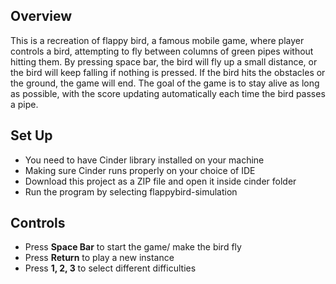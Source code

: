 ## Overview

This is a recreation of flappy bird, a famous mobile game, where player controls a bird, attempting to fly between 
columns of green pipes without hitting them. By pressing space bar, the bird will fly up a small distance, or the bird 
will keep falling if nothing is pressed. If the bird hits the obstacles or the ground, the game will end. The goal of 
the game is to stay alive as long as possible, with the score updating automatically each time the bird passes a pipe.

## Set Up

* You need to have Cinder library installed on your machine
* Making sure Cinder runs properly on your choice of IDE
* Download this project as a ZIP file and open it inside cinder folder
* Run the program by selecting flappybird-simulation

## Controls

* Press **Space Bar** to start the game/ make the bird fly
* Press **Return** to play a new instance
* Press **1, 2, 3** to select different difficulties 
